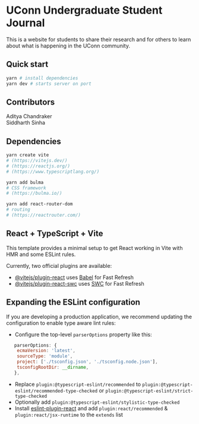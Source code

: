 # UConn Undergraduate Student Journal

This is a website for students to share their research and for others to learn about what is happening in the UConn community. 

## Quick start

```bash
yarn # install dependencies
yarn dev # starts server on port
```

## Contributors
Aditya Chandraker<br />
Siddharth Sinha

## Dependencies

```bash
yarn create vite
# (https://vitejs.dev/) 
# (https://reactjs.org/) 
# (https://www.typescriptlang.org/)

yarn add bulma 
# CSS framework 
# (https://bulma.io/)

yarn add react-router-dom 
# routing 
# (https://reactrouter.com/)
```


## React + TypeScript + Vite

This template provides a minimal setup to get React working in Vite with HMR and some ESLint rules.

Currently, two official plugins are available:

- [@vitejs/plugin-react](https://github.com/vitejs/vite-plugin-react/blob/main/packages/plugin-react/README.md) uses [Babel](https://babeljs.io/) for Fast Refresh
- [@vitejs/plugin-react-swc](https://github.com/vitejs/vite-plugin-react-swc) uses [SWC](https://swc.rs/) for Fast Refresh

## Expanding the ESLint configuration

If you are developing a production application, we recommend updating the configuration to enable type aware lint rules:

- Configure the top-level `parserOptions` property like this:

```js
   parserOptions: {
    ecmaVersion: 'latest',
    sourceType: 'module',
    project: ['./tsconfig.json', './tsconfig.node.json'],
    tsconfigRootDir: __dirname,
   },
```

- Replace `plugin:@typescript-eslint/recommended` to `plugin:@typescript-eslint/recommended-type-checked` or `plugin:@typescript-eslint/strict-type-checked`
- Optionally add `plugin:@typescript-eslint/stylistic-type-checked`
- Install [eslint-plugin-react](https://github.com/jsx-eslint/eslint-plugin-react) and add `plugin:react/recommended` & `plugin:react/jsx-runtime` to the `extends` list
